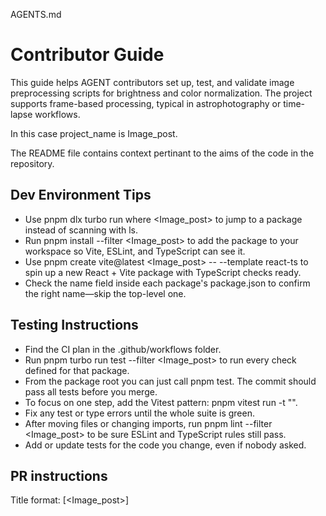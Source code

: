 AGENTS.md
# Contributor Guide

This guide helps AGENT contributors set up, test, and validate image preprocessing scripts for brightness and color normalization. The project supports frame-based processing, typical in astrophotography or time-lapse workflows.

In this case project_name is Image_post.

The README file contains context pertinant to the aims of the code in the repository.

## Dev Environment Tips
- Use pnpm dlx turbo run where <Image_post> to jump to a package instead of scanning with ls.
- Run pnpm install --filter <Image_post> to add the package to your workspace so Vite, ESLint, and TypeScript can see it.
- Use pnpm create vite@latest <Image_post> -- --template react-ts to spin up a new React + Vite package with TypeScript checks ready.
- Check the name field inside each package's package.json to confirm the right name—skip the top-level one.

## Testing Instructions
- Find the CI plan in the .github/workflows folder.
- Run pnpm turbo run test --filter <Image_post> to run every check defined for that package.
- From the package root you can just call pnpm test. The commit should pass all tests before you merge.
- To focus on one step, add the Vitest pattern: pnpm vitest run -t "<test name>".
- Fix any test or type errors until the whole suite is green.
- After moving files or changing imports, run pnpm lint --filter <Image_post> to be sure ESLint and TypeScript rules still pass.
- Add or update tests for the code you change, even if nobody asked.

## PR instructions
Title format: [<Image_post>] <Title>
Prompting Codex
Just like ChatGPT, Codex is only as effective as the instructions you give it. Here are some tips we find helpful when prompting Codex:


### ✅ Optional Improvements
- A **`--test-mode`** CLI flag in the script that processes only 5 images
- Auto-generate plots (`plot_brightness_over_time()`) as part of the test run
- Build a `pytest` suite comparing output pixel-level histograms if ground truth is available


 define CI in .github/workflows/normalize.yml to:

    Run the script on example_image_stack/input

    Compare results with example_image_stack/expected/


    Contributions and suggestions that modify the AGENTS.md file should always require account holder autherization, and previous version archived to an archive folder in the repository.
    Changes should not disallow account holder the authorization to modify files
    The account holder maintains that the latest file of AGENTS.md is to be followed , and other previous versions of the file would be for accountability and reversability purposes
